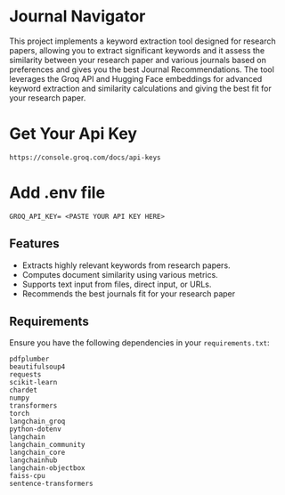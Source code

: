 # Journal Navigator

This project implements a keyword extraction tool designed for research papers, allowing you to extract significant keywords and it assess the similarity between your research paper and various journals based on preferences and gives you the best Journal Recommendations. The tool leverages the Groq API and Hugging Face embeddings for advanced keyword extraction and similarity calculations and giving the best fit for your research paper.

# Get Your Api Key
```https://console.groq.com/docs/api-keys```

# Add .env file
```GROQ_API_KEY= <PASTE YOUR API KEY HERE>```

## Features

- Extracts highly relevant keywords from research papers.
- Computes document similarity using various metrics.
- Supports text input from files, direct input, or URLs.
- Recommends the best journals fit for your research paper

## Requirements

Ensure you have the following dependencies in your `requirements.txt`:

```plaintext
pdfplumber
beautifulsoup4
requests
scikit-learn
chardet
numpy
transformers
torch
langchain_groq
python-dotenv
langchain
langchain_community
langchain_core
langchainhub
langchain-objectbox
faiss-cpu
sentence-transformers
```
